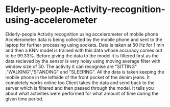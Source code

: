 # Elderly-people-Activity-recognition-using-accelerometer
Elderly-people Activity recognition using accelerometer of mobile phone
Accelerometer data is being collected by the mobile phone and sent to the laptop for further processing using sockets.
Data is taken at 50 Hz for 1 min and then a KNN model is trained with this data whose accuracy comes out to be 99.33%.
Before giving the data to the model it is filtered first as the data recieved by the sensor is very noisy using moving average filter with window size of 50.
The activity it can recognise are "SITTING" ,"WALKING","STANDING" and "SLEEPING".
All the data is taken keeping the mobile phone in the leftside of the front pocket of the denim jeans.
It completely works online too.Client takes the data and send back to the server which is filtered and then passed through the model.
It tells you about what activities were performed for what amount of time during the given time period.

